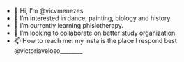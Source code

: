 - 👋 Hi, I’m @vicvmenezes
- 👀 I’m interested in dance, painting, biology and history.
- 🌱 I’m currently learning phisiotherapy.
- 💞️ I’m looking to collaborate on better study organization.
- 📫 How to reach me: my insta is the place I respond best @victoriaveloso________

<!---
vicvmenezes/vicvmenezes is a ✨ special ✨ repository because its `README.md` (this file) appears on your GitHub profile.
You can click the Preview link to take a look at your changes.
--->
